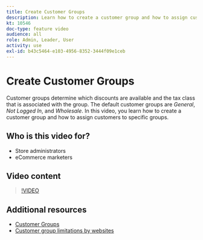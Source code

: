 ```yaml
---
title: Create Customer Groups
description: Learn how to create a customer group and how to assign customers to specific groups, which determine the discounts that are available and the associated tax class.
kt: 10546
doc-type: feature video
audience: all
role: Admin, Leader, User
activity: use
exl-id: b43c5464-e103-4956-8352-3444f09e1ceb
---
```

# Create Customer Groups

Customer groups determine which discounts are available and the tax class that is associated with the group. The default customer groups are _General_, _Not Logged In_, and _Wholesale_. In this video, you learn how to create a customer group and how to assign customers to specific groups.

## Who is this video for?

- Store administrators
- eCommerce marketers

## Video content

>[!VIDEO](https://video.tv.adobe.com/v/343660?quality=12&learn=on)

## Additional resources

- [Customer Groups](https://docs.magento.com/user-guide/customers/customer-groups.html)
- [Customer group limitations by websites](https://developer.adobe.com/commerce/php/development/components/indexing/optimization/#customer-group-limitations-by-websites)
